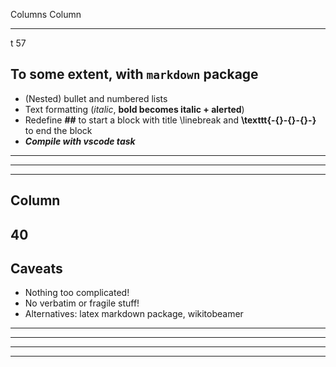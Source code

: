 Columns   Column
--------  -------
t         57

## To some extent, with `markdown` package

- (Nested) bullet and numbered lists
- Text formatting (*italic*, **bold becomes italic + alerted**) 
- Redefine __\#\#__ to start a block with title \linebreak
and __\texttt{-{}-{}-{}-}__ to end the block
- ___Compile with vscode task___

----

----

-------
Column
-------
40
-------

## Caveats

- Nothing too complicated! 
- No verbatim or fragile stuff!
- Alternatives: latex markdown package, wikitobeamer

----

----

----

----
